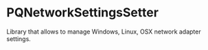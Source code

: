 # PQNetworkSettingsSetter
Library that allows to manage Windows, Linux, OSX network adapter settings.
